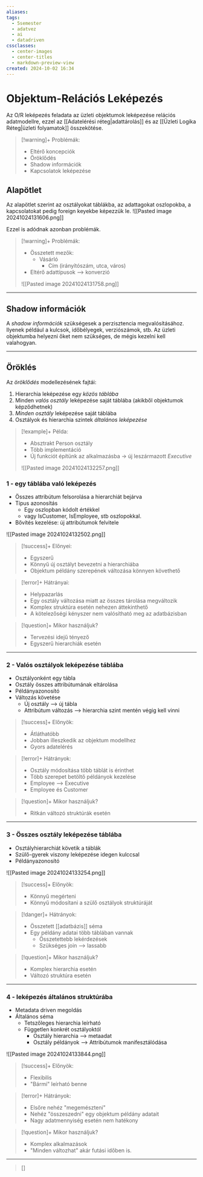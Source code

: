 ```yaml
---
aliases: 
tags:
  - 5semester
  - adatvez
  - ai
  - datadriven
cssclasses:
  - center-images
  - center-titles
  - markdown-preview-view
created: 2024-10-02 16:34
---
```


# Objektum-Relációs Leképezés


Az O/R leképezés feladata az üzleti objektumok leképezése relációs adatmodellre, ezzel az [[Adatelérési réteg|adattárolás]] és az [[Üzleti Logika Réteg|üzleti folyamatok]] összekötése. 

>[!warning]+ Problémák:
>- Eltérő koncepciók
>- Öröklődés
>- Shadow információk
>- Kapcsolatok leképezése

## Alapötlet

Az alapötlet szerint az osztályokat táblákba, az adattagokat oszlopokba, a kapcsolatokat pedig foreign keyekbe képezzük le.
![[Pasted image 20241024131606.png]]

Ezzel is adódnak azonban problémák.

>[!warning]+ Problémák:
>- Összetett mezők:
>	- Vásárló
>		- Cím (irányítószám, utca, város)
>-  Eltérő adattípusok --> konverzió
>  
>  ![[Pasted image 20241024131758.png]]

---

## Shadow információk

A *shadow információk* szükségesek a perzisztencia megvalósításához. Ilyenek például a kulcsok, időbélyegek, verziószámok, stb. Az üzleti objektumba helyezni őket nem szükséges, de mégis kezelni kell valahogyan.

---

## Öröklés

Az *öröklődés* modellezésének fajtái:

1. Hierarchia leképezése egy *közös táblába*
2. Minden *valós osztály* leképezése saját táblába (akikből objektumok képződhetnek)
3. *Minden osztály* leképezése saját táblába
4. Osztályok és hierarchia szintek *általános leképezése*

>[!example]+ Példa:
>- Absztrakt Person osztály
>- Több implementáció
>- Új funkciót építünk az alkalmazásba -> új leszármazott *Executive*
>
>![[Pasted image 20241024132257.png]]

### 1 - egy táblába való leképezés

- Összes attribútum felsorolása a hierarchiát bejárva
- Típus azonosítás
	- Egy oszlopban kódolt értékkel
	- vagy IsCustomer, IsEmployee, stb oszlopokkal.
- Bővítés kezelése: új attribútumok felvitele

![[Pasted image 20241024132502.png]]

>[!success]+ Előnyei:
>- Egyszerű
>- Könnyű új osztályt bevezetni a hierarchiába
>- Objektum példány szerepének változása könnyen követhető

>[!error]+  Hátrányai:
>- Helypazarlás
>- Egy osztály változása miatt az összes tárolása megváltozik
>- Komplex struktúra esetén nehezen áttekinthető
>- A kötelezőségi kényszer nem valósítható meg az adatbázisban

>[!question]+ Mikor használjuk?
>- Tervezési idejű tényező
>- Egyszerű hierarchiák esetén

---

### 2 - Valós osztályok leképezése táblába

- Osztályonként egy tábla
- Osztály összes attribútumának eltárolása
- Példányazonosító
- Változás követése
	- Új osztály --> új tábla
	- Attribútum változás --> hierarchia szint mentén végig kell vinni

>[!success]+ Előnyök:
>- Átláthatóbb
>- Jobban illeszkedik az objektum modellhez
>- Gyors adatelérés

>[!error]+ Hátrányok:
>- Osztály módosítása több táblát is érinthet
>- Több szerepet betöltő példányok kezelése
>- Employee --> Executive
>- Employee és Customer

>[!question]+ Mikor használjuk?
>-  Ritkán változó struktúrák esetén

---

### 3 - Összes osztály leképezése táblába

- Osztályhierarchiát követik a táblák
- Szülő-gyerek viszony leképezése idegen kulccsal
- Példányazonosító

![[Pasted image 20241024133254.png]]

>[!success]+ Előnyök:
>- Könnyű megérteni
>- Könnyű módosítani a szülő osztályok struktúráját

>[!danger]+ Hátrányok:
>- Összetett [[adatbázis]] séma
>- Egy példány adatai több táblában vannak
>	- Összetettebb lekérdezések
>	- Szükséges join --> lassabb

>[!question]+ Mikor használjuk?
>- Komplex hierarchia esetén
>- Változó struktúra esetén

---

### 4 - leképezés általános struktúrába

- Metadata driven megoldás
- Általános séma
	- Tetszőleges hierarchia leírható
	- Független konkrét osztályoktól
		- Osztály hierarchia --> metaadat
		- Osztály példányok --> Attribútumok manifesztálódása

![[Pasted image 20241024133844.png]]

>[!success]+ Előnyök:
>- Flexibilis
>- "Bármi" leírható benne

>[!error]+ Hátrányok:
>- Elsőre nehéz "megemészteni"
>- Nehéz "összeszedni" egy objektum példány adatait
>- Nagy adatmennyiség esetén nem hatékony

>[!question]+ Mikor használjuk?
>- Komplex alkalmazások
>- "Minden változhat" akár futási időben is.

---

>[]

